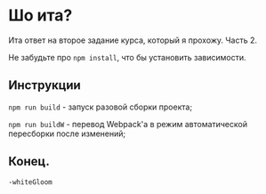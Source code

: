# Шо ита?
Ита ответ на второе задание курса, который я прохожу. Часть 2.

Не забудьте про `npm install`, что бы установить зависимости.

## Инструкции
`npm run build`  - запуск разовой сборки проекта;

`npm run buildW` - перевод Webpack'а в режим автоматической пересборки после изменений;

## Конец.
`-whiteGloom`
